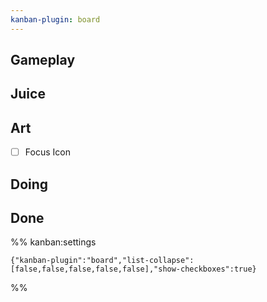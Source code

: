 ```yaml
---
kanban-plugin: board
---
```


## Gameplay



## Juice



## Art

- [ ] Focus Icon


## Doing



## Done





%% kanban:settings
```
{"kanban-plugin":"board","list-collapse":[false,false,false,false,false],"show-checkboxes":true}
```
%%